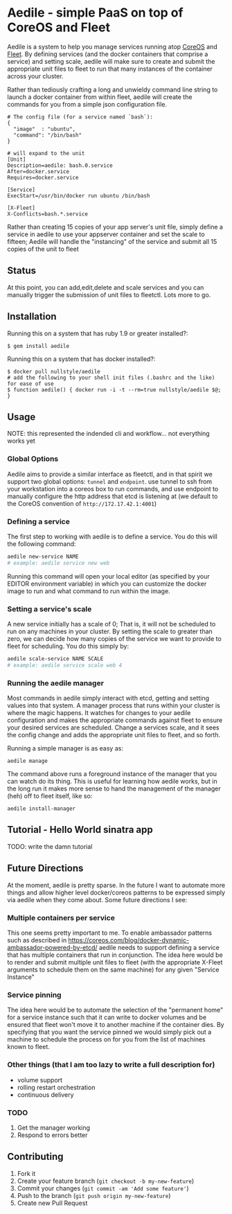 # Aedile - simple PaaS on top of CoreOS and Fleet

Aedile is a system to help you manage services running atop [CoreOS](https://coreos.com/) and [Fleet](https://github.com/coreos/fleet).  By defining services (and the docker containers that comprise a service) and setting scale, aedile will make sure to create and submit the appropriate unit files to fleet to run that many instances of the container across your cluster.

Rather than tediously crafting a long and unwieldy command line string to launch a docker container from within fleet, aedile will create the commands for you from a simple json configuration file.

```
# The config file (for a service named `bash`):
{
  "image"  : "ubuntu",
  "command": "/bin/bash"
}

# will expand to the unit
[Unit]
Description=aedile: bash.0.service
After=docker.service
Requires=docker.service

[Service]
ExecStart=/usr/bin/docker run ubuntu /bin/bash

[X-Fleet]
X-Conflicts=bash.*.service
```

Rather than creating 15 copies of your app server's unit file, simply define a service in aedile to use your appserver container and set the scale to fifteen; Aedile will handle the "instancing" of the service and submit all 15 copies of the unit to fleet

## Status

At this point, you can add,edit,delete and scale services and you can manually trigger the submission of unit files to fleetctl.  Lots more to go.

## Installation

Running this on a system that has ruby 1.9 or greater installed?:

    $ gem install aedile

Running this on a system that has docker installed?:

    $ docker pull nullstyle/aedile
    # add the following to your shell init files (.bashrc and the like) for ease of use
    $ function aedile() { docker run -i -t --rm=true nullstyle/aedile $@; }

## Usage

NOTE: this represented the indended cli and workflow... not everything works yet

### Global Options

Aedile aims to provide a similar interface as fleetctl, and in that spirit we support two global options: `tunnel` and `endpoint`.
use tunnel to ssh from your workstation into a coreos box to run commands, and use endpoint to manually configure the http address that etcd is listening at (we default to the CoreOS convention of `http://172.17.42.1:4001`)

### Defining a service

The first step to working with aedile is to define a service.  You do this will the following command:

```bash
aedile new-service NAME
# example: aedile service new web
```

Running this command will open your local editor (as specified by your EDITOR environment variable) in which you can customize the docker image to run and what command to run within the image.

### Setting a service's scale

A new service initially has a scale of 0; That is, it will not be scheduled to run on any machines in your cluster.  By setting the scale to greater than zero, we can decide how many copies of the service we want to provide to fleet for scheduling.  You do this simply by:

```bash
aedile scale-service NAME SCALE
# example: aedile service scale web 4
```

### Running the aedile manager

Most commands in aedile simply interact with etcd, getting and setting values into that system.  A manager process that runs within your cluster is where the magic happens.  It watches for changes to your aedile configuration and makes the appropriate commands against fleet to ensure your desired services are scheduled.  Change a services scale, and it sees the config change and adds the appropriate unit files to fleet, and so forth.

Running a simple manager is as easy as:

    aedile manage

The command above runs a foreground instance of the manager that you can watch do its thing.  This is useful for learning how aedile works, but in the long run it makes more sense to hand the management of the manager (heh) off to fleet itself, like so:

    aedile install-manager



## Tutorial - Hello World sinatra app

TODO: write the damn tutorial

## Future Directions

At the moment, aedile is pretty sparse.  In the future I want to automate more things 
and allow higher level docker/coreos patterns to be expressed simply via aedile when they come 
about.  Some future directions I see:

### Multiple containers per service

This one seems pretty important to me.  To enable ambassador patterns such as described in https://coreos.com/blog/docker-dynamic-ambassador-powered-by-etcd/ aedile needs to support defining a service that has multiple containers that run in conjunction.  The idea here would be to render and submit multiple unit files to fleet (with the appropriate X-Fleet arguments to schedule them on the same machine) for any given "Service Instance"

### Service pinning

The idea here would be to automate the selection of the "permanent home" for a service instance such that it can write to docker volumes and be ensured that fleet won't move it to another machine if the container dies.  By specifying that you want the service pinned we would simply pick out a machine to schedule the process on for you from the list of machines known to fleet.

### Other things (that I am too lazy to write a full description for)

- volume support
- rolling restart orchestration
- continuous delivery


### TODO

1.  Get the manager working
1.  Respond to errors better

## Contributing

1. Fork it
2. Create your feature branch (`git checkout -b my-new-feature`)
3. Commit your changes (`git commit -am 'Add some feature'`)
4. Push to the branch (`git push origin my-new-feature`)
5. Create new Pull Request

